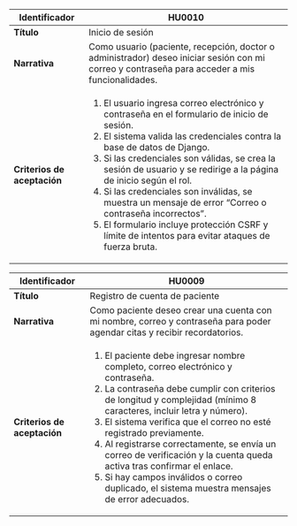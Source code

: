 | Identificador               | HU0010                                                    |
|-----------------------------|-----------------------------------------------------------|
| **Título**                  | Inicio de sesión                                           |
| **Narrativa**               | Como usuario (paciente, recepción, doctor o administrador) deseo iniciar sesión con mi correo y contraseña para acceder a mis funcionalidades. |
| **Criterios de aceptación** | <ol><li>El usuario ingresa correo electrónico y contraseña en el formulario de inicio de sesión.</li><li>El sistema valida las credenciales contra la base de datos de Django.</li><li>Si las credenciales son válidas, se crea la sesión de usuario y se redirige a la página de inicio según el rol.</li><li>Si las credenciales son inválidas, se muestra un mensaje de error “Correo o contraseña incorrectos”.</li><li>El formulario incluye protección CSRF y límite de intentos para evitar ataques de fuerza bruta.</li></ol> |


| Identificador               | HU0009                                                    |
|-----------------------------|-----------------------------------------------------------|
| **Título**                  | Registro de cuenta de paciente                              |
| **Narrativa**               | Como paciente deseo crear una cuenta con mi nombre, correo y contraseña para poder agendar citas y recibir recordatorios. |
| **Criterios de aceptación** | <ol><li>El paciente debe ingresar nombre completo, correo electrónico y contraseña.</li><li>La contraseña debe cumplir con criterios de longitud y complejidad (mínimo 8 caracteres, incluir letra y número).</li><li>El sistema verifica que el correo no esté registrado previamente.</li><li>Al registrarse correctamente, se envía un correo de verificación y la cuenta queda activa tras confirmar el enlace.</li><li>Si hay campos inválidos o correo duplicado, el sistema muestra mensajes de error adecuados.</li></ol> |